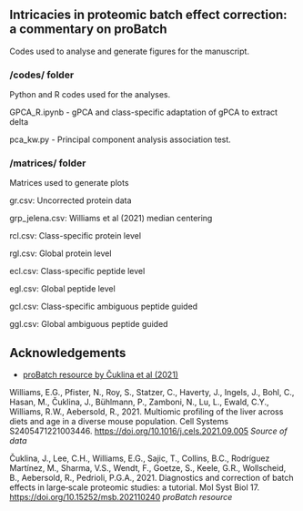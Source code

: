 ## Intricacies in proteomic batch effect correction: a commentary on proBatch

Codes used to analyse and generate figures for the manuscript. 

### /codes/ folder

Python and R codes used for the analyses.

GPCA_R.ipynb - gPCA and class-specific adaptation of gPCA to extract delta

pca_kw.py - Principal component analysis association test.

### /matrices/ folder

Matrices used to generate plots

gr.csv: Uncorrected protein data

grp_jelena.csv: Williams et al (2021) median centering

rcl.csv: Class-specific protein level

rgl.csv: Global protein level

ecl.csv: Class-specific peptide level

egl.csv: Global peptide level

gcl.csv: Class-specific ambiguous peptide guided

ggl.csv: Global ambiguous peptide guided


## Acknowledgements

 - [proBatch resource by ‪Čuklina et al (2021)](https://github.com/symbioticMe/proBatch)
 

Williams, E.G., Pfister, N., Roy, S., Statzer, C., Haverty, J., Ingels, J., Bohl, C., Hasan, M., Čuklina, J., Bühlmann, P., Zamboni, N., Lu, L., Ewald, C.Y., Williams, R.W., Aebersold, R., 2021. Multiomic profiling of the liver across diets and age in a diverse mouse population. Cell Systems S2405471221003446. https://doi.org/10.1016/j.cels.2021.09.005 *Source of data*

Čuklina, J., Lee, C.H., Williams, E.G., Sajic, T., Collins, B.C., Rodríguez Martínez, M., Sharma, V.S., Wendt, F., Goetze, S., Keele, G.R., Wollscheid, B., Aebersold, R., Pedrioli, P.G.A., 2021. Diagnostics and correction of batch effects in large‐scale proteomic studies: a tutorial. Mol Syst Biol 17. https://doi.org/10.15252/msb.202110240 *proBatch resource*
